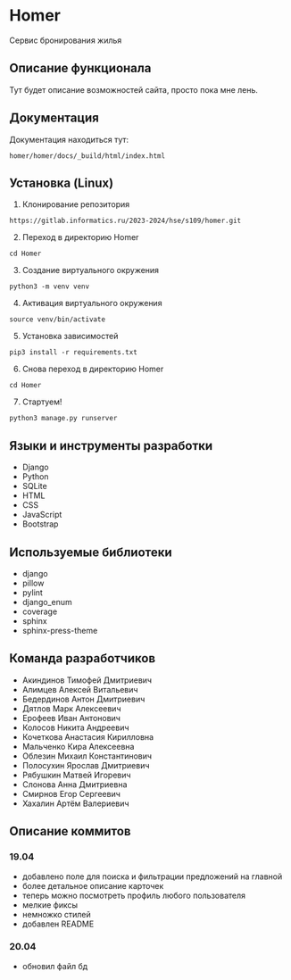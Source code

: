 # Homer
Сервис бронирования жилья

## Описание функционала
Тут будет описание возможностей сайта, просто пока мне лень.

## Документация
Документация находиться тут:

```homer/homer/docs/_build/html/index.html```

## Установка (Linux)

1. Клонирование репозитория 

```https://gitlab.informatics.ru/2023-2024/hse/s109/homer.git```

2. Переход в директорию Homer

```cd Homer```

3. Создание виртуального окружения

```python3 -m venv venv```

4. Активация виртуального окружения

```source venv/bin/activate```

5. Установка зависимостей

```pip3 install -r requirements.txt```

6. Снова переход в директорию Homer

```cd Homer```

7. Стартуем!

```python3 manage.py runserver```

## Языки и инструменты разработки
* Django
* Python
* SQLite
* HTML
* CSS
* JavaScript
* Bootstrap

## Используемые библиотеки
* django
* pillow
* pylint
* django_enum
* coverage
* sphinx
* sphinx-press-theme

## Команда разработчиков

* Акиндинов Тимофей Дмитриевич
* Алимцев Алексей Витальевич
* Бедердинов Антон Дмитриевич
* Дятлов Марк Алексеевич  
* Ерофеев Иван Антонович
* Колосов Никита Андреевич
* Кочеткова Анастасия Кирилловна
* Мальченко Кира Алексеевна
* Облезин Михаил Константинович
* Полосухин Ярослав Дмитриевич
* Рябушкин Матвей Игоревич
* Слонова Анна Дмитриевна
* Смирнов Егор Сергеевич
* Хахалин Артём Валериевич

## Описание коммитов

### 19.04
* добавлено поле для поиска и фильтрации предложений на главной
* более детальное описание карточек
* теперь можно посмотреть профиль любого пользователя
* мелкие фиксы
* немножко стилей
* добавлен README

### 20.04
* обновил файл бд
